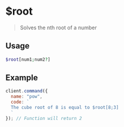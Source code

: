 # $root

> Solves the nth root of a number

## Usage

```php
$root[num1;num2?]
```

## Example

```js
client.command({
  name: "pow",
  code: `
  The cube root of 8 is equal to $root[8;3]
  ` 
}); // Function will return 2
```
